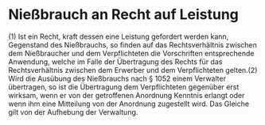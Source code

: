 # Nießbrauch an Recht auf Leistung

(1) Ist ein Recht, kraft dessen eine Leistung gefordert werden kann, Gegenstand des Nießbrauchs, so finden auf das Rechtsverhältnis zwischen dem Nießbraucher und dem Verpflichteten die Vorschriften entsprechende Anwendung, welche im Falle der Übertragung des Rechts für das Rechtsverhältnis zwischen dem Erwerber und dem Verpflichteten gelten.(2) Wird die Ausübung des Nießbrauchs nach § 1052 einem Verwalter übertragen, so ist die Übertragung dem Verpflichteten gegenüber erst wirksam, wenn er von der getroffenen Anordnung Kenntnis erlangt oder wenn ihm eine Mitteilung von der Anordnung zugestellt wird. Das Gleiche gilt von der Aufhebung der Verwaltung. 

